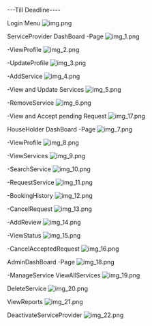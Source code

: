 
---Till Deadline----

Login Menu 
![img.png](img/img.png)

ServiceProvider DashBoard
-Page
![img_1.png](img/img_1.png)

-ViewProfile
![img_2.png](img/img_2.png)

-UpdateProfile
![img_3.png](img/img_3.png)

-AddService
![img_4.png](img/img_4.png)

-View and Update Services
![img_5.png](img/img_5.png)

-RemoveService
![img_6.png](img/img_6.png)

-View and Accept pending Request
![img_17.png](img/img_17.png)

HouseHolder DashBoard
-Page
![img_7.png](img/img_7.png)

-ViewProfile
![img_8.png](img/img_8.png)

-ViewServices
![img_9.png](img/img_9.png)

-SearchService
![img_10.png](img/img_10.png)

-RequestService
![img_11.png](img/img_11.png)

-BookingHistory
![img_12.png](img/img_12.png)

-CancelRequest
![img_13.png](img/img_13.png)

-AddReview
![img_14.png](img/img_14.png)

-ViewStatus
![img_15.png](img/img_15.png)

-CancelAcceptedRequest
![img_16.png](img/img_16.png)

AdminDashBoard
-Page
![img_18.png](img/img_18.png)

-ManageService
ViewAllServices
![img_19.png](img/img_19.png)

DeleteService
![img_20.png](img/img_20.png)

ViewReports
![img_21.png](img/img_21.png)

DeactivateServiceProvider
![img_22.png](img/img_22.png)